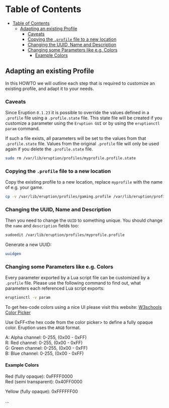 # Table of Contents

- [Table of Contents](#table-of-contents)
  - [Adapting an existing Profile](#adapting-an-existing-profile)
    - [Caveats](#caveats)
    - [Copying the `.profile` file to a new location](#copying-the-profile-file-to-a-new-location)
    - [Changing the UUID, Name and Description](#changing-the-uuid-name-and-description)
    - [Changing some Parameters like e.g. Colors](#changing-some-parameters-like-eg-colors)
      - [Example Colors](#example-colors)

## Adapting an existing Profile

In this HOWTO we will outline each step that is required to customize an existing profile, and adapt it to your needs.

### Caveats

Since Eruption `0.1.23` it is possible to override the values defined in a `.profile` file using a `.profile.state` file.
This state file will be created if you customize a parameter using the `Eruption GUI` or by using the `eruptionctl param` command.

If such a file exists, all parameters will be set to the values from that `.profile.state` file. Values from the original
`.profile` file will only be used again if you delete the `.profile.state` file.

```sh
sudo rm /var/lib/eruption/profiles/myprofile.profile.state
```

### Copying the `.profile` file to a new location

Copy the existing profile to a new location, replace `myprofile` with the name of e.g. your game.

```sh
cp -v /var/lib/eruption/profiles/gaming.profile /var/lib/eruption/profiles/myprofile.profile
```

### Changing the UUID, Name and Description

Then you need to change the `UUID` to something unique. You should change the `name` and `description` fields too:

```sh
sudoedit /var/lib/eruption/profiles/myprofile.profile
```

Generate a new UUID:

```sh
uuidgen
```

### Changing some Parameters like e.g. Colors

Every parameter exported by a Lua script file can be customized by a `.profile` file. Please use the following
command to find out, what parameters each referenced Lua script exports:

```sh
eruptionctl -v param
```

To get hex-code colors using a nice UI please visit this website:
[W3schools Color Picker](https://www.w3schools.com/colors/colors_picker.asp)

Use 0xFF\<the hex code from the color picker\> to define a fully opaque color. Eruption uses the `ARGB` format.

A: Alpha channel: 0-255, (0x00 - 0xFF)\
R: Red channel: 0-255, (0x00 - 0xFF)\
G: Green channel: 0-255, (0x00 - 0xFF)\
B: Blue channel: 0-255, (0x00 - 0xFF)

#### Example Colors

Red (fully opaque): 0xFFFF0000\
Red (semi transparent): 0x40FF0000

Yellow (fully opaque): 0xFFFFFF00

...
